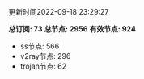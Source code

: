 更新时间2022-09-18 23:29:27

**总订阅: 73**
**总节点: 2956**
**有效节点: 924**
- ss节点: 566
- v2ray节点: 296
- trojan节点: 62
